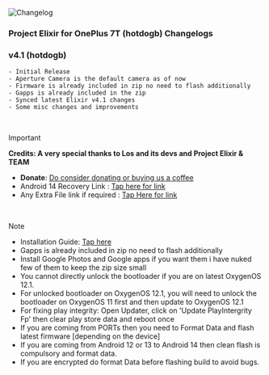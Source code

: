 ![Changelog](https://i.imgur.com/MsgqFFz.png)

### Project Elixir for OnePlus 7T (hotdogb) Changelogs

### v4.1 (hotdogb)
```
- Initial Release 
- Aperture Camera is the default camera as of now
- Firmware is already included in zip no need to flash additionally
- Gapps is already included in the zip
- Synced latest Elixir v4.1 changes
- Some misc changes and improvements
```

<br>

> [!Important]
> **Credits: A very special thanks to Los and its devs and Project Elixir & TEAM**
> * **Donate**: [Do consider donating or buying us a coffee](https://projectelixiros.com/donate)
> * Android 14 Recovery Link : [Tap here for link](https://projectelixiros.com/download)
> * Any Extra File link if required : [Tap Here for link](https://sourceforge.net/projects/project-elixir/files/fourteen)

<br>

> [!Note]
> * Installation Guide: [Tap here](https://projectelixiros.com/download)
> * Gapps is already included in zip no need to flash additionally
> * Install Google Photos and Google apps if you want them i have nuked few of them to keep the zip size small
> * You cannot directly unlock the bootloader if you are on latest OxygenOS 12.1.
> * For unlocked bootloader on OxygenOS 12.1, you will need to unlock the bootloader on OxygenOS 11 first and then update to OxygenOS 12.1
> * For fixing play integrity: Open Updater, click on 'Update PlayIntergrity Fp' then clear play store data and reboot once
> * If you are coming from PORTs then you need to Format Data and flash latest firmware [depending on the device]
> * If you are coming from Android 12 or 13 to Android 14 then clean flash is compulsory and format data.
> * If you are encrypted do format Data before flashing build to avoid bugs.
